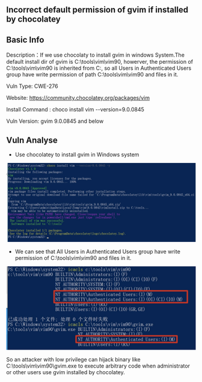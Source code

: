## Incorrect default permission of gvim if installed by chocolatey

## Basic Info

Description：If we use chocolaty to install gvim in windows System.The default install dir of gvim is C:\tools\vim\vim90, howerver, the permission of C:\tools\vim\vim90 is inherited from C:\, so all Users in Authenticated Users group have write permission of    path  C:\tools\vim\vim90 and files in it.

Vuln Type: CWE-276

Website: https://community.chocolatey.org/packages/vim

Install Command : choco install vim --version=9.0.0845

Vuln Version:  gvim 9.0.0845 and below

## Vuln Analyse

- Use chocolatey to install gvim in Windows system

![info1](./pic/info1.jpg)

- We can see that All Users in Authenticated Users group have write permission of C:\tools\vim\vim90 and files in it.

![info2](./pic/info2.jpg)

So an attacker with low privilege can hijack binary like C:\tools\vim\vim90\gvim.exe to execute arbitrary code when administrator or other users use gvim installed by chocolatey.



